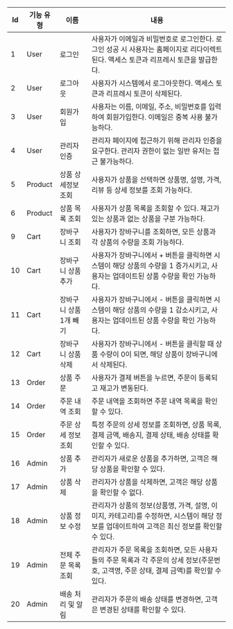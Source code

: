 | Id | 기능 유형 | 이름 | 내용 |
| --- | --- | --- | --- |
| 1 | User | 로그인 | 사용자가 이메일과 비밀번호로 로그인한다. 로그인 성공 시 사용자는 홈페이지로 리다이렉트된다. 액세스 토큰과 리프레시 토큰을 발급한다. |
| 2 | User | 로그아웃 | 사용자가 시스템에서 로그아웃한다. 액세스 토큰과 리프레시 토큰이 삭제된다. |
| 3 | User | 회원가입 | 사용자는 이름, 이메일, 주소, 비밀번호를 입력하여 회원가입한다. 이메일은 중복 사용 불가능하다. |
| 4 | User | 관리자 인증 | 관리자 페이지에 접근하기 위해 관리자 인증을 요구한다. 관리자 권한이 없는 일반 유저는 접근 불가능하다. |
| 5 | Product | 상품 상세정보 조회 | 사용자가 상품을 선택하면 상품명, 설명, 가격, 리뷰 등 상세 정보를 조회 가능하다. |
| 6 | Product | 상품 목록 조회 | 사용자가 상품 목록을 조회할 수 있다. 재고가 있는 상품과 없는 상품을 구분 가능하다. |
| 9 | Cart | 장바구니 조회 | 사용자가 장바구니를 조회하면, 모든 상품과 각 상품의 수량을 조회 가능하다. |
| 10 | Cart | 장바구니 상품 추가 | 사용자가 장바구니에서 + 버튼을 클릭하면 시스템이 해당 상품의 수량을 1 증가시키고, 사용자는 업데이트된 상품 수량을 확인 가능하다. |
| 11 | Cart | 장바구니 상품 1개 빼기 | 사용자가 장바구니에서 - 버튼을 클릭하면 시스템이 해당 상품의 수량을 1 감소시키고, 사용자는 업데이트된 상품 수량을 확인 가능하다. |
| 12 | Cart | 장바구니 상품 삭제 | 사용자가 장바구니에서 - 버튼을 클릭할 때 상품 수량이 0이 되면, 해당 상품이 장바구니에서 삭제된다. |
| 13 | Order | 상품 주문 | 사용자가 결제 버튼을 누르면, 주문이 등록되고 재고가 변동된다. |
| 14 | Order | 주문 내역 조회 | 주문 내역을 조회하면 주문 내역 목록을 확인할 수 있다. |
| 15 | Order | 주문 상세 정보 조회 | 특정 주문의 상세 정보를 조회하면, 상품 목록, 결제 금액, 배송지, 결제 상태, 배송 상태를 확인할 수 있다. |
| 16 | Admin | 상품 추가 | 관리자가 새로운 상품을 추가하면, 고객은 해당 상품을 확인할 수 있다. |
| 17 | Admin | 상품 삭제 | 관리자가 상품을 삭제하면, 고객은 해당 상품을 확인할 수 없다. |
| 18 | Admin | 상품 정보 수정 | 관리자가 상품의 정보(상품명, 가격, 설명, 이미지, 카테고리)를 수정하면, 시스템이 해당 정보를 업데이트하여 고객은 최신 정보를 확인할 수 있다. |
| 19 | Admin | 전체 주문 목록 조회 | 관리자가 주문 목록을 조회하면, 모든 사용자들의 주문 목록과 각 주문의 상세 정보(주문번호, 고객명, 주문 상태, 결제 금액)를 확인할 수 있다. |
| 20 | Admin | 배송 처리 및 알림 | 관리자가 주문의 배송 상태를 변경하면, 고객은 변경된 상태를 확인할 수 있다. |
